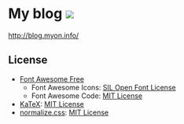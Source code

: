 # My blog ![](https://github.com/Tosainu/blog/workflows/CI/badge.svg)

<http://blog.myon.info/>

## License

- [Font Awesome Free](https://github.com/FortAwesome/Font-Awesome)
  - Font Awesome Icons: [SIL Open Font License](https://github.com/FortAwesome/Font-Awesome/blob/master/LICENSE.txt)
  - Font Awesome Code: [MIT License](https://github.com/FortAwesome/Font-Awesome/blob/master/LICENSE.txt)
- [KaTeX](https://github.com/Khan/KaTeX): [MIT License](https://github.com/Khan/KaTeX/blob/master/LICENSE.txt)
- [normalize.css](https://github.com/necolas/normalize.css/): [MIT License](https://github.com/necolas/normalize.css/blob/master/LICENSE.md)
